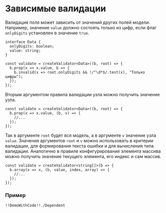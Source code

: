# Зависимые валидации

Валидация поля может зависить от значений других полей модели.
Например, значение `value` должно состоять только из цифр, если флаг `onlyDigits` установлен в значение `true`.

    interface Data {
      onlyDigits: boolean;
      value: string;
    }

    const validate = createValidator<Data>((b, root) => {
      b.prop(x => x.value, b => {
        b.invalid(x => root.onlyDigits && !/^\d*$/.test(x), "Только цифры");
      });
    });

Вторым аргументом правила валидации узла можно получить значение узла.

    const validate = createValidator<Data>((b, root) => {
      b.prop(x => x.value, (b, v) => {
        //...
      });
    });

Так в аргументе `root` будет вся модель, а в аргументе `v` значение узла `value`.
Значения аргументов `root` и `v` можно использовать в критерии валидации, для формирования текста ошибки и для вычисления типа валидации.
Аналогично в правиле конфигурирования элемента массива можно получить значение текущего элемента, его индекс и сам массив.

    const validate = createValidator<string[]>(b => {
      b.array(x => x, (b, value, index, array) => {
        //...
      });
    });

### Пример

    !!DemoWithCode!!./Dependent
